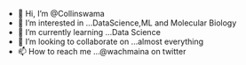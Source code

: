 - 👋 Hi, I’m @Collinswama
- 👀 I’m interested in ...DataScience,ML and Molecular Biology
- 🌱 I’m currently learning ...Data Science
- 💞️ I’m looking to collaborate on ...almost everything
- 📫 How to reach me ...@wachmaina on twitter

<!---
Collinswama/Collinswama is a ✨ special ✨ repository because its `README.md` (this file) appears on your GitHub profile.
You can click the Preview link to take a look at your changes.
--->

